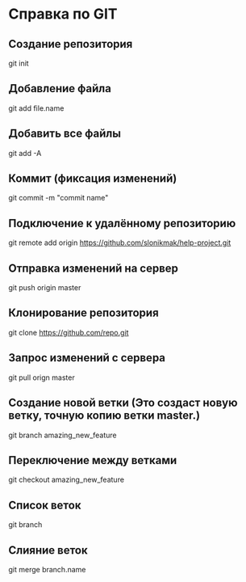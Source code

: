 # Справка по GIT

## Создание репозитория

git init

## Добавление файла

git add file.name

## Добавить все файлы

git add -A

## Коммит (фиксация изменений)

git commit -m "commit name"

## Подключение к удалённому репозиторию

git remote add origin https://github.com/slonikmak/help-project.git

## Отправка изменений на сервер

git push origin master

## Клонирование репозитория

git clone https://github.com/repo.git

## Запрос изменений с сервера

git pull orign master

## Создание новой ветки (Это создаст новую ветку, точную копию ветки master.)

git branch amazing_new_feature

## Переключение между ветками

git checkout amazing_new_feature

## Список веток

git branch

## Слияние веток

git merge branch.name

